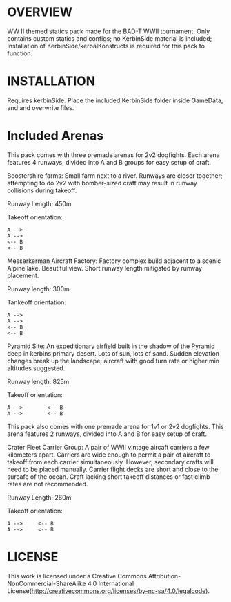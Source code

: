 OVERVIEW
===================================================================================================================
WW II themed statics pack made for the BAD-T WWII tournament. Only contains custom statics and configs; no KerbinSide material is included; Installation of KerbinSide/kerbalKonstructs is required for this pack to function.

INSTALLATION
===================================================================================================================
Requires kerbinSide. Place the included KerbinSide folder inside GameData, and and overwrite files.

Included Arenas
===================================================================================================================
This pack comes with three premade arenas for 2v2 dogfights. Each arena features 4 runways, divided into A and B groups for easy setup of craft.

Boostershire farms: 
Small farm next to a river. Runways are closer together; attempting to do 2v2 with bomber-sized craft may result in runway collisions during takeoff.

Runway Length; 450m

Takeoff orientation:

	A -->
	A -->
	<-- B
	<-- B

Messerkerman Aircraft Factory: 
Factory complex build adjacent to a scenic Alpine lake. Beautiful view. Short runway length mitigated by runway placement.

Runway length: 300m

Tankeoff orientation:

	A -->
	A -->
	<-- B
	<-- B

Pyramid Site:
An expeditionary airfield built in the shadow of the Pyramid deep in kerbins primary desert. Lots of sun, lots of sand. Sudden elevation changes break up the landscape; aircraft with good turn rate or higher min altitudes suggested.

Runway length: 825m

Takeoff orientation:

	A -->        <-- B
	A -->        <-- B    

This pack also comes with one premade arena for 1v1 or 2v2 dogfights. This arena features 2 runways, divided into A and B for easy setup of craft.

Crater Fleet Carrier Group:
A pair of WWII vintage aircaft carriers a few kilometers apart. Carriers are wide enough to permit a pair of aircraft to takeoff from each carrier simultaneously. However, secondary crafts will need to be placed manually. Carrier flight decks are short and close to the surcafe of the ocean. Craft lacking short takeoff distances or fast climb rates are not recommended.

Runway Length: 260m

Takeoff orientation:

	A -->     <-- B
	A -->     <-- B

LICENSE
===================================================================================================================
This work is licensed under a Creative Commons Attribution-NonCommercial-ShareAlike 4.0 International License(http://creativecommons.org/licenses/by-nc-sa/4.0/legalcode).
